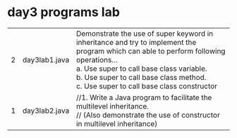 # day3 programs  lab
<table>
  <tr>
        <td>2</td>
        <td>day3lab1.java</td>
         <td>
Demonstrate the use of super keyword in inheritance and try to implement the program which can able to perform following operations… 
<br> a. Use super to call base class variable.
<br>     b. Use super to call base class method.
<br>     c. Use super to call base class constructor</td>
    </tr>
  <tr>
        <td>1</td>
        <td>day3lab2.java</td>
        <td>
//1. Write a Java program to facilitate the multilevel inheritance. <br>
// (Also demonstrate the use of constructor in multilevel inheritance)
</td>
    </tr>
</table>
